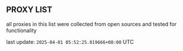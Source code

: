 ## PROXY LIST

all proxies in this list were collected from open sources and tested for functionality

last update: `2025-04-01 05:52:25.019666+00:00` UTC